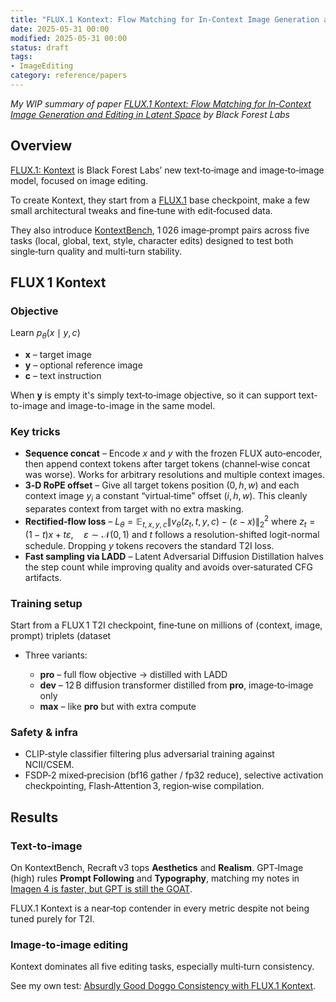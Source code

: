 ```yaml
---
title: "FLUX.1 Kontext: Flow Matching for In‑Context Image Generation and Editing in Latent Space"
date: 2025-05-31 00:00
modified: 2025-05-31 00:00
status: draft
tags:
- ImageEditing
category: reference/papers
---
```


*My WIP summary of paper [FLUX.1 Kontext: Flow Matching for In‑Context Image Generation and Editing in Latent Space](https://cdn.sanity.io/files/gsvmb6gz/production/880b072208997108f87e5d2729d8a8be481310b5.pdf) by Black Forest Labs*

## Overview

[FLUX.1: Kontext](../../permanent/flux1-kontext.md) is Black Forest Labs’ new text‑to‑image and image‑to‑image model, focused on image editing.

To create Kontext, they start from a [FLUX.1](../../../../permanent/flux1.md) base checkpoint, make a few small architectural tweaks and fine‑tune with edit‑focused data.

They also introduce [KontextBench](../../permanent/kontextbench.md), 1 026 image‑prompt pairs across five tasks (local, global, text, style, character edits) designed to test both single‑turn quality and multi‑turn stability.

## FLUX 1 Kontext

### Objective

Learn
$p_\theta(x \mid y, c)$

* **x** – target image
* **y** – optional reference image
* **c** – text instruction

When **y** is empty it's simply text‑to‑image objective, so it can support text-to-image and image-to-image in the same model.

### Key tricks

* **Sequence concat** – Encode *x* and *y* with the frozen FLUX auto‑encoder, then append context tokens after target tokens (channel‑wise concat was worse). Works for arbitrary resolutions and multiple context images.
* **3‑D RoPE offset** – Give all target tokens position $(0,h,w)$ and each context image $y_i$ a constant “virtual‑time” offset $(i,h,w)$. This cleanly separates context from target with no extra masking.
* **Rectified‑flow loss** – $L_{\theta} = \mathbb{E}_{t,x,y,c} \left\| v_{\theta}(z_t, t, y, c) - (\varepsilon - x) \right\|_2^2$ where $z_t = (1 - t)x + t\varepsilon, \quad \varepsilon \sim \mathcal{N}(0, 1)$ and $t$ follows a resolution-shifted logit-normal schedule. Dropping *y* tokens recovers the standard T2I loss.
* **Fast sampling via LADD** – Latent Adversarial Diffusion Distillation halves the step count while improving quality and avoids over‑saturated CFG artifacts.

### Training setup

Start from a FLUX 1 T2I checkpoint, fine‑tune on millions of ⟨context, image, prompt⟩ triplets (dataset 
* Three variants:

  * **pro** – full flow objective → distilled with LADD
  * **dev** – 12 B diffusion transformer distilled from **pro**, image‑to‑image only
  * **max** – like **pro** but with extra compute

### Safety & infra

* CLIP‑style classifier filtering plus adversarial training against NCII/CSEM.
* FSDP‑2 mixed‑precision (bf16 gather / fp32 reduce), selective activation checkpointing, Flash‑Attention 3, region‑wise compilation.

## Results

### Text‑to‑image

On KontextBench, Recraft v3 tops **Aesthetics** and **Realism**. GPT‑Image (high) rules **Prompt Following** and **Typography**, matching my notes in [Imagen 4 is faster, but GPT is still the GOAT](../../permanent/imagen4-is-faster-but-gpt-is-still-the-goat.md).

FLUX.1 Kontext is a near‑top contender in every metric despite not being tuned purely for T2I.

### Image‑to‑image editing

Kontext dominates all five editing tasks, especially multi‑turn consistency.

See my own test: [Absurdly Good Doggo Consistency with FLUX.1 Kontext](../../permanent/absurdly-good-doggo-consistency-with-flux-1-kontext.md).
